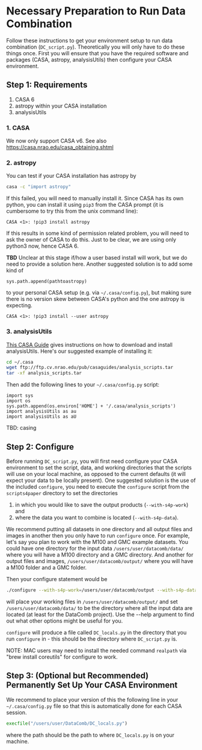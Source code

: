 # Necessary Preparation to Run Data Combination
Follow these instructions to get your environment setup to run data combination (`DC_script.py`). Theoretically you will only have to do these things once. First you will ensure that you have the required software and packages (CASA, astropy, analysisUtils) then configure your CASA environment.

## Step 1: Requirements

1. CASA 6
2. astropy within your CASA installation
3. analysisUtils

### 1. CASA

We now only support CASA v6. See also https://casa.nrao.edu/casa_obtaining.shtml

### 2. astropy

You can test if your CASA installation has astropy by

```bash
casa -c "import astropy"
```
If this failed, you will need to manually install it.  Since CASA has its own python, you can
install it using `pip3` from the CASA prompt (it is cumbersome to try this from the unix command line):

```plain
CASA <1>: !pip3 install astropy
```
If this results in some kind of permission related problem, you will need to ask the owner of CASA to do this. Just to be clear, we are using only python3 now, hence CASA 6. 

**TBD** Unclear at this stage if/how a user based install will work, but we do need to provide a solution here. Another suggested solution is to add some kind of

```plain
sys.path.append(pathtoastropy)
```
to your personal CASA setup (e.g. via `~/.casa/config.py`), but making sure there is no version skew between CASA's python and the one astropy is expecting.

```plain
CASA <1>: !pip3 install --user astropy
```
### 3. analysisUtils

[This CASA Guide](https://casaguides.nrao.edu/index.php/Analysis_Utilities) gives instructions on how to download and install analysisUtils. Here's our suggested example of installing it:

```bash
cd ~/.casa
wget ftp://ftp.cv.nrao.edu/pub/casaguides/analysis_scripts.tar
tar -xf analysis_scripts.tar
```
Then add the following lines to your `~/.casa/config.py` script:

```plain
import sys
import os
sys.path.append(os.environ['HOME'] + '/.casa/analysis_scripts')
import analysisUtils as au
import analysisUtils as aU
```
TBD: casing


## Step 2: Configure

Before running `DC_script.py`, you will first need configure your CASA
environment to set the script, data, and working directories that the
scripts will use on your local machine, as opposed to the current
defaults (it will expect your data to be locally present). One
suggested solution is the use of the included `configure`, you need to
execute the `configure` script from the `scripts4paper` directory to
set the directories

1. in which you would like to save the output products (`--with-s4p-work`) and
2. where the data you want to combine is located (`--with-s4p-data`).

We recommend putting all datasets in one directory and all output
files and images in another then you only have to run `configure`
once. For example, let's say you plan to work with the M100 and GMC
example datasets. You could have one directory for the input data
`/users/user/datacomb/data/` where you will have a M100 directory and
a GMC directory. And another for output files and images,
`/users/user/datacomb/output/` where you will have a M100 folder and a
GMC folder.

Then your configure statement would be

```bash
./configure --with-s4p-work=/users/user/datacomb/output --with-s4p-data=/users/user/datacomb/data
```

will place your working files in `/users/user/datacomb/output/` and
set `/users/user/datacomb/data/` to be the directory where all the
input data are located (at least for the DataComb project). Use the
--help argument to find out what other options might be useful for
you.

`configure` will produce a file called `DC_locals.py` in the directory
that you run `configure` in - this should be the directory where
`DC_script.py` is.


NOTE:  MAC users may need to install the needed command `realpath` via "brew install coreutils" for configure to work.

## Step 3: (Optional but Recommended) Permanently Set Up Your CASA Environment

We recommend to place your version of this the following line in your `~/.casa/config.py` file so that this is
automatically done for each CASA session.

```python
execfile("/users/user/DataComb/DC_locals.py")
```

where the path should be the path to where `DC_locals.py` is on your machine.
